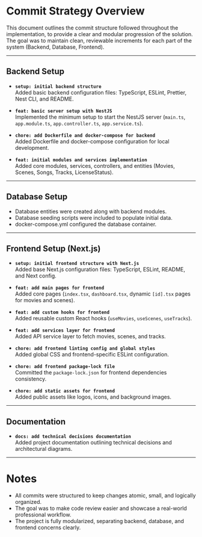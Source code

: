 # Commit Strategy Overview

This document outlines the commit structure followed throughout the implementation, to provide a clear and modular progression of the solution.  
The goal was to maintain clean, reviewable increments for each part of the system (Backend, Database, Frontend).

---

## Backend Setup

- **`setup: initial backend structure`**  
  Added basic backend configuration files: TypeScript, ESLint, Prettier, Nest CLI, and README.

- **`feat: basic server setup with NestJS`**  
  Implemented the minimum setup to start the NestJS server (`main.ts`, `app.module.ts`, `app.controller.ts`, `app.service.ts`).

- **`chore: add Dockerfile and docker-compose for backend`**  
  Added Dockerfile and docker-compose configuration for local development.

- **`feat: initial modules and services implementation`**  
  Added core modules, services, controllers, and entities (Movies, Scenes, Songs, Tracks, LicenseStatus).

---

## Database Setup

- Database entities were created along with backend modules.
- Database seeding scripts were included to populate initial data.
- docker-compose.yml configured the database container.

---

## Frontend Setup (Next.js)

- **`setup: initial frontend structure with Next.js`**  
  Added base Next.js configuration files: TypeScript, ESLint, README, and Next config.

- **`feat: add main pages for frontend`**  
  Added core pages (`index.tsx`, `dashboard.tsx`, dynamic `[id].tsx` pages for movies and scenes).

- **`feat: add custom hooks for frontend`**  
  Added reusable custom React hooks (`useMovies`, `useScenes`, `useTracks`).

- **`feat: add services layer for frontend`**  
  Added API service layer to fetch movies, scenes, and tracks.

- **`chore: add frontend linting config and global styles`**  
  Added global CSS and frontend-specific ESLint configuration.

- **`chore: add frontend package-lock file`**  
  Committed the `package-lock.json` for frontend dependencies consistency.

- **`chore: add static assets for frontend`**  
  Added public assets like logos, icons, and background images.

---

## Documentation

- **`docs: add technical decisions documentation`**  
  Added project documentation outlining technical decisions and architectural diagrams.

---

# Notes

- All commits were structured to keep changes atomic, small, and logically organized.
- The goal was to make code review easier and showcase a real-world professional workflow.
- The project is fully modularized, separating backend, database, and frontend concerns clearly.


